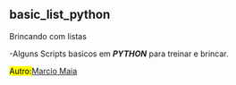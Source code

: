 ## basic_list_python
Brincando com listas

-Alguns Scripts basicos em  ***PYTHON*** para treinar e brincar.

<mark>Autro:</mark>[Marcio Maia](https://github.com/casodio)
